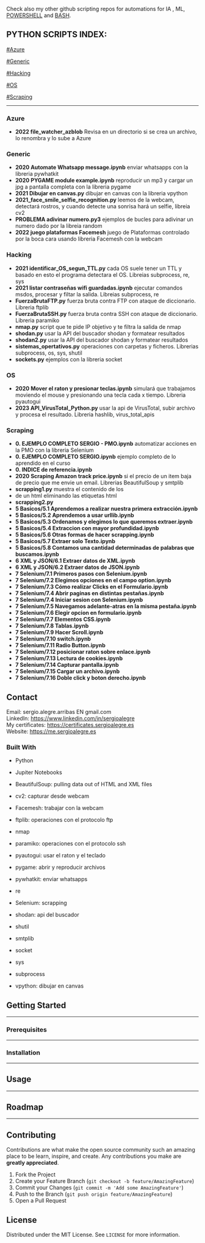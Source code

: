 Check also my other github scripting repos for automations for IA [](), ML[](), [POWERSHELL](https://github.com/sergioalegre/Powershell) and [BASH](https://github.com/sergioalegre/Bash-Script).

## **PYTHON SCRIPTS INDEX:**

[#Azure](#Azure)

[#Generic](#Generic)

[#Hacking](#Hacking)

[#OS](#OS)

[#Scraping](#Scraping)

------------

### Azure
  - **2022 file_watcher_azblob** Revisa en un directorio si se crea un archivo, lo renombra y lo sube a Azure

### Generic
  - **2020 Automate Whatsapp message.ipynb** enviar whatsapps con la libreria pywhatkit
  - **2020 PYGAME module example.ipynb** reproducir un mp3 y cargar un jpg a pantalla completa con la libreria pygame
  - **2021 Dibujar en canvas.py** dibujar en canvas con la libreria vpython  
  - **2021_face_smile_selfie_recognition.py** leemos de la webcam, detectará rostros, y cuando detecte una sonrisa hará un selfie, libreia cv2  
  - **PROBLEMA adivinar numero.py3** ejemplos de bucles para adivinar un numero dado por la libreia random
  - **2022 juego plataformas Facemesh** juego de Plataformas controlado por la boca cara usando libreria Facemesh con la webcam

### Hacking
  - **2021 identificar_OS_segun_TTL.py** cada OS suele tener un TTL y basado en esto el programa detectara el OS. Libreias subprocess, re, sys
  - **2021 listar contraseñas wifi guardadas.ipynb** ejecutar comandos msdos, procesar y filtar la salida. Libreias subprocess, re
  - **FuerzaBrutaFTP.py** fuerza bruta contra FTP con ataque de diccionario. Libreria ftplib
  - **FuerzaBrutaSSH.py** fuerza bruta contra SSH con ataque de diccionario. Libreria paramiko
  - **nmap.py** script que te pide IP objetivo y te filtra la salida de nmap    
  - **shodan.py** usar la API del buscador shodan y formatear resultados
  - **shodan2.py** usar la API del buscador shodan y formatear resultados    
  - **sistemas_opertativos.py** operaciones con carpetas y ficheros. Librerias subprocess, os, sys, shutil
  - **sockets.py** ejemplos con la libreria socket    

### OS
  - **2020 Mover el raton y presionar teclas.ipynb** simulará que trabajamos moviendo el mouse y presionando una tecla cada x tiempo. Libreria pyautogui
  - **2023 API_VirusTotal_Python.py** usar la api de VirusTotal, subir archivo y procesa el resultado. Libreria hashlib, virus_total_apis

### Scraping
  - **0. EJEMPLO COMPLETO SERGIO - PMO.ipynb** automatizar acciones en la PMO con la libreria Selenium
  - **0. EJEMPLO COMPLETO SERGIO.ipynb** ejemplo completo de lo aprendido en el curso  
  - **0. INDICE de referencia.ipynb**  
  - **2020 Scraping Amazon track price.ipynb** si el precio de un item baja de precio que me envie un email. Librerias BeautifulSoup y smtplib
  - **scrapping1.py** muestra el contenido de los <li> de un html eliminando las etiquetas html
  - **scrapping2.py**      
  - **5 Basicos/5.1 Aprendemos a realizar nuestra primera extracción.ipynb**
  - **5 Basicos/5.2 Aprendemos a usar urllib.ipynb**
  - **5 Basicos/5.3 Ordenamos y elegimos lo que queremos extraer.ipynb**
  - **5 Basicos/5.4 Extraccion con mayor profundidad.ipynb**
  - **5 Basicos/5.6 Otras formas de hacer scrapping.ipynb**
  - **5 Basicos/5.7 Extraer solo Texto.ipynb**             
  - **5 Basicos/5.8 Contamos una cantidad determinadas de palabras que buscamos.ipynb**
  - **6 XML y JSON/6.1 Extraer datos de XML.ipynb**
  - **6 XML y JSON/6.2 Extraer datos de JSON.ipynb**       
  - **7 Selenium/7.1 Primeros pasos con Selenium.ipynb**
  - **7 Selenium/7.2 Elegimos opciones en el campo option.ipynb**
  - **7 Selenium/7.3 Cómo realizar Clicks en el Formulario.ipynb**
  - **7 Selenium/7.4 Abrir paginas en distintas pestañas.ipynb**
  - **7 Selenium/7.4 Iniciar sesion con Selenium.ipynb**
  - **7 Selenium/7.5 Navegamos adelante-atras en la misma pestaña.ipynb**
  - **7 Selenium/7.6 Elegir opcion en formulario.ipynb**
  - **7 Selenium/7.7 Elementos CSS.ipynb**
  - **7 Selenium/7.8 Tablas.ipynb**
  - **7 Selenium/7.9 Hacer Scroll.ipynb**
  - **7 Selenium/7.10 switch.ipynb**
  - **7 Selenium/7.11 Radio Button.ipynb**
  - **7 Selenium/7.12 posicionar raton sobre enlace.ipynb**
  - **7 Selenium/7.13 Lectura de cookies.ipynb**
  - **7 Selenium/7.14 Capturar pantalla.ipynb**
  - **7 Selenium/7.15 Cargar un archivo.ipynb**
  - **7 Selenium/7.16 Doble click y boton derecho.ipynb**                              


## Contact
Email: sergio.alegre.arribas EN gmail.com
<br>
LinkedIn: https://www.linkedin.com/in/sergioalegre
<br>
My certificates: https://certificates.sergioalegre.es
<br>
Website: https://me.sergioalegre.es

### Built With
<!-- TECNOLOGIAS -->
* Python
* Jupiter Notebooks

* BeautifulSoup: pulling data out of HTML and XML files
* cv2: capturar desde webcam
* Facemesh: trabajar con la webcam
* ftplib: operaciones con el protocolo ftp
* nmap
* paramiko: operaciones con el protocolo ssh
* pyautogui: usar el raton y el teclado
* pygame: abrir y reproducir archivos
* pywhatkit: enviar whatsapps
* re
* Selenium: scrapping
* shodan: api del buscador
* shutil
* smtplib
* socket
* sys
* subprocess
* vpython: dibujar en canvas

## Getting Started
---

### Prerequisites
---

### Installation
---

## Usage
---

## Roadmap
---

## Contributing
Contributions are what make the open source community such an amazing place to be learn, inspire, and create. Any contributions you make are **greatly appreciated**.

1. Fork the Project
2. Create your Feature Branch (`git checkout -b feature/AmazingFeature`)
3. Commit your Changes (`git commit -m 'Add some AmazingFeature'`)
4. Push to the Branch (`git push origin feature/AmazingFeature`)
5. Open a Pull Request

## License
Distributed under the MIT License. See `LICENSE` for more information.


[linkedin-shield]: https://img.shields.io/badge/-LinkedIn-black.svg?style=flat-square&logo=linkedin&colorB=555
[linkedin-url]: https://linkedin.com/in/sergioalegre
